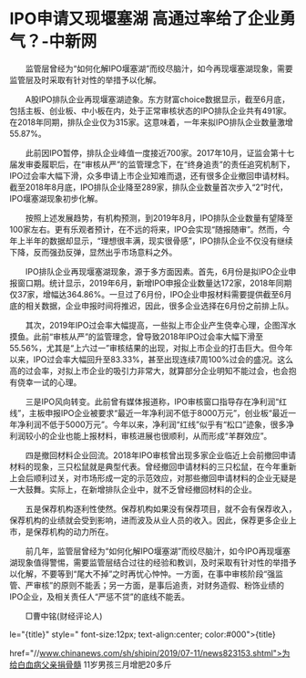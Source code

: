 # IPO申请又现堰塞湖 高通过率给了企业勇气？-中新网

　　监管层曾经为“如何化解IPO堰塞湖”而绞尽脑汁，如今再现堰塞湖现象，需要监管层及时采取有针对性的举措予以化解。

　　A股IPO排队企业再现堰塞湖迹象。东方财富choice数据显示，截至6月底，包括主板、创业板、中小板在内，处于正常审核状态的IPO排队企业共有491家。在2018年同期，排队企业仅为315家。这意味着，一年来拟IPO排队企业数量激增55.87%。

　　此前因IPO暂停，排队企业峰值一度接近700家。2017年10月，证监会第十七届发审委履职后，在“审核从严”的监管理念下，在“终身追责”的责任追究机制下，IPO过会率大幅下滑，众多申请上市企业知难而退，还有很多企业撤回申请材料。截至2018年8月底，IPO排队企业降至289家，排队企业数量首次步入“2”时代，IPO堰塞湖现象初步化解。

　　按照上述发展趋势，有机构预测，到2019年8月，IPO排队企业数量有望降至100家左右。更有乐观者预计，在不远的将来，IPO会实现“随报随审”。然而，今年上半年的数据却显示，“理想很丰满，现实很骨感”，IPO排队企业不仅没有继续下降，反而强劲反弹，显然出乎市场意料之外。

　　IPO排队企业再现堰塞湖现象，源于多方面因素。首先，6月份是拟IPO企业申报窗口期。统计显示，2019年6月，新增IPO申报企业数量达172家，2018年同期仅37家，增幅达364.86%。一旦过了6月份，IPO企业申报材料需要提供截至6月底的相关数据，企业申报时间将推迟，因此，很多企业选择在6月份之前排上队。

　　其次，2019年IPO过会率大幅提高，一些拟上市企业产生侥幸心理，企图浑水摸鱼。此前“审核从严”的监管理念，曾导致2018年IPO过会率大幅下滑至55.56%，尤其是“上六过一”审核结果的出现，对拟上市企业的打击巨大。但今年以来，IPO过会率大幅回升至83.33%，甚至出现连续7周100%过会的盛况。这么高的过会率，对拟上市企业的吸引力非常大，就算部分企业明知不能过会，也会抱有侥幸一试的心理。

　　三是IPO风向转变。此前曾有媒体报道称，IPO审核窗口指导存在净利润“红线”，主板申报IPO企业被要求“最近一年净利润不低于8000万元”，创业板“最近一年净利润不低于5000万元”。今年以来，净利润“红线”似乎有“松口”迹象，很多净利润较小的企业也能上报材料，审核进展也很顺利，从而形成“羊群效应”。

　　四是撤回材料企业回流。2018年IPO审核曾出现多家企业临近上会前撤回申请材料的现象，三只松鼠就是典型代表。曾经撤回申请材料的三只松鼠，在今年重新上会后顺利过关，对市场形成一定的示范效应，对那些撤回申请材料的企业无疑是一大鼓舞。实际上，在新增排队企业中，就不乏曾经撤回材料的企业。

　　五是保荐机构逐利性使然。保荐机构如果没有保荐项目，就不会有保荐收入，保荐机构的业绩就会受到影响，进而波及从业人员的收入。因此，保荐更多企业上市，是保荐机构的动力所在。

　　前几年，监管层曾经为“如何化解IPO堰塞湖”而绞尽脑汁，如今IPO再现堰塞湖现象值得警惕，需要监管层结合过往的经验和教训，及时采取有针对性的举措予以化解，不要等到“尾大不掉”之时再忧心忡忡。一方面，在事中审核阶段“强监管、严审核”的原则不能丢；另一方面，是事后追责，对财务造假、粉饰业绩的IPO企业，及相关责任人“严惩不贷”的底线不能丢。

　　□曹中铭(财经评论人)

le="{title}" style=" font-size:12px; text-align:center; color:#000">{title}

href="//www.chinanews.com/sh/shipin/2019/07-11/news823153.shtml">为给白血病父亲捐骨髓 11岁男孩三月增肥20多斤
